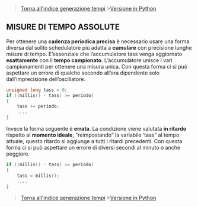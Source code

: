 >[Torna all'indice generazione tempi](indexgenerazionetempi.md)       >[Versione in Python](absolutetimepy.md)

## **MISURE DI TEMPO ASSOLUTE**

Per ottenere una **cadenza periodica precisa** è necessario usare una forma diversa dal solito schedulatore più adatta a **cumulare** con precisione lunghe misure di tempo. E’essenziale che l’accumulatore tass venga aggiornato **esattamente** con il **tempo campionato**. L’accumulatore unisce i vari campionamenti per ottenere una misura unica. Con questa forma ci si può aspettare un errore di qualche secondo all’ora dipendente solo dall’imprecisione dell’oscillatore.
```C++
unsigned long tass = 0;
if ((millis() - tass) >= periodo)
{
	tass += periodo;
	....
}
```
Invece la forma seguente è **errata**. La condizione viene valutata **in ritardo** rispetto al **momento ideale**, “reimpostando” la variabile ‘tass” al tempo attuale, questo ritardo si aggiunge a tutti i ritardi precedenti. Con questa forma ci si può aspettare un errore di diversi secondi al minuto o anche peggiore.
```C++
if ((millis() - tass) >= periodo)
{
	tass = millis();
	....
}
```
>[Torna all'indice generazione tempi](indexgenerazionetempi.md)       >[Versione in Python](absolutetimepy.md)
